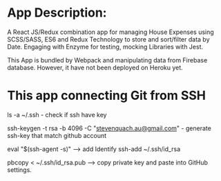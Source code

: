 # App Description:

A React JS/Redux combination app for managing House Expenses using SCSS/SASS, ES6 and Redux Technology to store and sort/filter data by Date. Engaging with Enzyme for testing, mocking Libraries with Jest.

This App is bundled by Webpack and manipulating data from Firebase database. However, it have not been deployed on Heroku yet.

# This app connecting Git from SSH 

ls -a ~/.ssh - check if ssh have key

ssh-keygen -t rsa -b 4096 -C "stevenquach.au@gmail.com" -  generate ssh-key that match github account

eval "$(ssh-agent -s)" --> add Identify
ssh-add ~/.ssh/id_rsa

pbcopy < ~/.ssh/id_rsa.pub --> copy private key and paste into GitHub settings.

